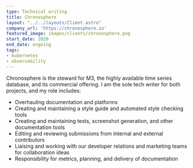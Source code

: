 ```yaml
---
type: Technical writing
title: Chronosphere
layout: "../../layouts/Client.astro"
company_url: 'https://chronosphere.io'
featured_image: images/clients/chronosphere.png
start_date: 2020
end_date: ongoing
tags:
- kubernetes
- observability
---
```


Chronosphere is the steward for M3, the highly available time series database, and its commercial offering. I am the sole tech writer for both projects, and my role includes:

-   Overhauling documentation and platforms
-   Creating and maintaining a style guide and automated style checking tools
-   Creating and maintaining tests, screenshot generation, and other documentation tools
-   Editing and reviewing submissions from internal and external contributors
-   Liaising and working with our developer relations and marketing teams for collaboration ideas
-   Responsibility for metrics, planning, and delivery of documentation
